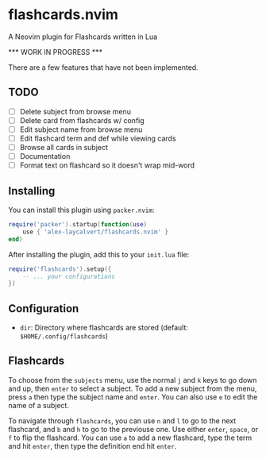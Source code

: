 # flashcards.nvim

A Neovim plugin for Flashcards written in Lua

*** WORK IN PROGRESS ***

There are a few features that have not been implemented.

## TODO

- [ ] Delete subject from browse menu
- [ ] Delete card from flashcards w/ config
- [ ] Edit subject name from browse menu
- [ ] Edit flashcard term and def while viewing cards
- [ ] Browse all cards in subject
- [ ] Documentation
- [ ] Format text on flashcard so it doesn't wrap mid-word

## Installing

You can install this plugin using `packer.nvim`:

```lua
require('packer').startup(function(use)
    use { 'alex-laycalvert/flashcards.nvim' }
end)
```

After installing the plugin, add this to your `init.lua` file:

```lua
require('flashcards').setup({
    -- ... your configurations
})
```

## Configuration

- `dir`: Directory where flashcards are stored (default: `$HOME/.config/flashcards`)

## Flashcards

To choose from the `subjects` menu, use the normal `j` and `k` keys to go
down and up, then `enter` to select a subject. To add a new subject from
the menu, press `a` then type the subject name and `enter`. You can also
use `e` to edit the name of a subject.

To navigate through `flashcards`, you can use `n` and `l` to go to the
next flashcard, and `b` and `h` to go to the previouse one. Use either
`enter`, `space`, or `f` to flip the flashcard. You can use `a` to add
a new flashcard, type the term and hit `enter`, then type the definition
end hit `enter`.
